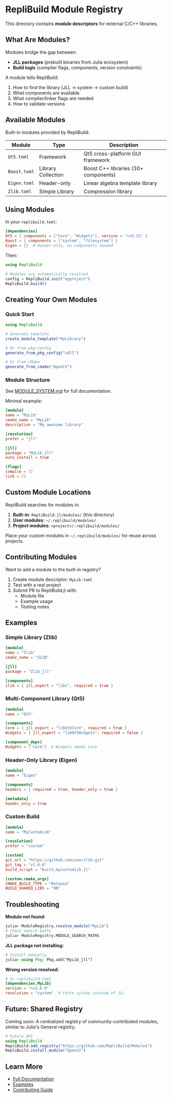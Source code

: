 # RepliBuild Module Registry

This directory contains **module descriptors** for external C/C++ libraries.

## What Are Modules?

Modules bridge the gap between:
- **JLL packages** (prebuilt binaries from Julia ecosystem)
- **Build logic** (compiler flags, components, version constraints)

A module tells RepliBuild:
1. How to find the library (JLL → system → custom build)
2. What components are available
3. What compiler/linker flags are needed
4. How to validate versions

## Available Modules

Built-in modules provided by RepliBuild:

| Module | Type | Description |
|--------|------|-------------|
| `Qt5.toml` | Framework | Qt5 cross-platform GUI framework |
| `Boost.toml` | Library Collection | Boost C++ libraries (30+ components) |
| `Eigen.toml` | Header-only | Linear algebra template library |
| `Zlib.toml` | Simple Library | Compression library |

## Using Modules

In your `replibuild.toml`:

```toml
[dependencies]
Qt5 = { components = ["Core", "Widgets"], version = ">=5.15" }
Boost = { components = ["system", "filesystem"] }
Eigen = {}  # Header-only, no components needed
```

Then:

```julia
using RepliBuild

# Modules are automatically resolved
config = RepliBuild.init("myproject")
RepliBuild.build()
```

## Creating Your Own Modules

### Quick Start

```julia
using RepliBuild

# Generate template
create_module_template("MyLibrary")

# Or from pkg-config
generate_from_pkg_config("sdl2")

# Or from CMake
generate_from_cmake("OpenCV")
```

### Module Structure

See [MODULE_SYSTEM.md](../docs/MODULE_SYSTEM.md) for full documentation.

Minimal example:

```toml
[module]
name = "MyLib"
cmake_name = "MyLib"
description = "My awesome library"

[resolution]
prefer = "jll"

[jll]
package = "MyLib_jll"
auto_install = true

[flags]
compile = []
link = []
```

## Custom Module Locations

RepliBuild searches for modules in:

1. **Built-in**: `RepliBuild.jl/modules/` (this directory)
2. **User modules**: `~/.replibuild/modules/`
3. **Project modules**: `<project>/.replibuild/modules/`

Place your custom modules in `~/.replibuild/modules/` for reuse across projects.

## Contributing Modules

Want to add a module to the built-in registry?

1. Create module descriptor: `MyLib.toml`
2. Test with a real project
3. Submit PR to RepliBuild.jl with:
   - Module file
   - Example usage
   - Testing notes

## Examples

### Simple Library (Zlib)

```toml
[module]
name = "Zlib"
cmake_name = "ZLIB"

[jll]
package = "Zlib_jll"

[components]
zlib = { jll_export = "libz", required = true }
```

### Multi-Component Library (Qt5)

```toml
[module]
name = "Qt5"

[components]
Core = { jll_export = "libQt5Core", required = true }
Widgets = { jll_export = "libQt5Widgets", required = false }

[component_deps]
Widgets = ["Core"]  # Widgets needs Core
```

### Header-Only Library (Eigen)

```toml
[module]
name = "Eigen"

[components]
headers = { required = true, header_only = true }

[metadata]
header_only = true
```

### Custom Build

```toml
[module]
name = "MyCustomLib"

[resolution]
prefer = "custom"

[custom]
git_url = "https://github.com/user/lib.git"
git_tag = "v1.0.0"
build_script = "build_mycustomlib.jl"

[custom.cmake_args]
CMAKE_BUILD_TYPE = "Release"
BUILD_SHARED_LIBS = "ON"
```

## Troubleshooting

**Module not found:**
```julia
julia> ModuleRegistry.resolve_module("MyLib")
# Check search paths
julia> ModuleRegistry.MODULE_SEARCH_PATHS
```

**JLL package not installing:**
```julia
# Install manually
julia> using Pkg; Pkg.add("MyLib_jll")
```

**Wrong version resolved:**
```toml
# In replibuild.toml
[dependencies.MyLib]
version = ">=2.0.0"
resolution = "system"  # Force system instead of JLL
```

## Future: Shared Registry

Coming soon: A centralized registry of community-contributed modules, similar to Julia's General registry.

```julia
# Future API
using RepliBuild
RepliBuild.add_registry("https://github.com/RepliBuild/Modules")
RepliBuild.install_module("OpenCV")
```

## Learn More

- [Full Documentation](../docs/MODULE_SYSTEM.md)
- [Examples](../examples/)
- [Contributing Guide](../CONTRIBUTING.md)
